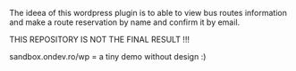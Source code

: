 The ideea of this wordpress plugin is to able to view bus routes information and make a route reservation by name and confirm it by email.

THIS REPOSITORY IS NOT THE FINAL RESULT !!!

sandbox.ondev.ro/wp = a tiny demo without design :)
